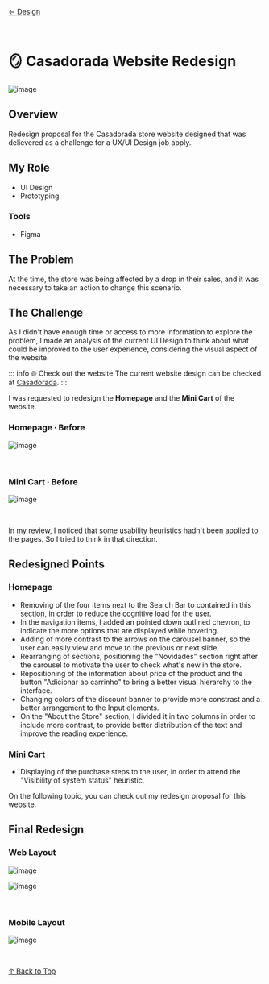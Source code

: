 [← Design](/design/index)

<br>

# 🪞 Casadorada Website Redesign
![image](../casadorada/img/casadorada_thumbnail.png)

## Overview
Redesign proposal for the Casadorada store website designed that was delievered as a challenge for a UX/UI Design job apply.

## My Role
- UI Design
- Prototyping

### Tools
- Figma

## The Problem
At the time, the store was being affected by a drop in their sales, and it was necessary to take an action to change this scenario.

## The Challenge
As I didn't have enough time or access to more information to explore the problem, I made an analysis of the current UI Design to think about what could be improved to the user experience, considering the visual aspect of the website.

::: info <infoblocktitle>🌐 Check out the website</infoblocktitle>
<infoblocktext>The current website design can be checked at </infoblocktext>[Casadorada](https://www.casadorada.com.br/).
:::

I was requested to redesign the **Homepage** and the **Mini Cart** of the website.

### Homepage ∙ Before

![image](../casadorada/img/casadorada_homepage_before.png)

<br>

### Mini Cart ∙ Before

![image](../casadorada/img/casadorada_minicart_before.png)

<br>

In my review, I noticed that some usability heuristics hadn't been applied to the pages. So I tried to think in that direction.

## Redesigned Points
### Homepage
- Removing of the four items next to the Search Bar to contained in this section, in order to reduce the cognitive load for the user.
- In the navigation items, I added an pointed down outlined chevron, to indicate the more options that are displayed while hovering.
- Adding of more contrast to the arrows on the carousel banner, so the user can easily view and move to the previous or next slide.
- Rearranging of sections, positioning the "Novidades" section right after the carousel to motivate the user to check what's new in the store.
- Repositioning of the information about price of the product and the button "Adicionar ao carrinho" to bring a better visual hierarchy to the interface.
- Changing colors of the discount banner to provide more constrast and a better arrangement to the Input elements.
- On the "About the Store" section, I divided it in two columns in order to include more contrast, to provide better distribution of the text and improve the reading experience.

### Mini Cart
- Displaying of the purchase steps to the user, in order to attend the "Visibility of system status" heuristic.

On the following topic, you can check out my redesign proposal for this website.

## Final Redesign
### Web Layout
![image](../casadorada/img/casadorada_web.png)

![image](../casadorada/img/casadorada_minicart_redesigned.png)

<br>

### Mobile Layout
![image](../casadorada/img/casadorada_mobile.png)

<br>

[↑ Back to Top](index.md)